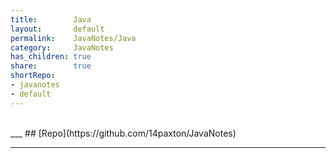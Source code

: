 ```yaml
---  
title:        Java    
layout:       default    
permalink:    JavaNotes/Java    
category:     JavaNotes    
has_children: true    
share:        true    
shortRepo:  
- javanotes  
- default    
---  
```

  
<br/>  
___  
## [Repo](https://github.com/14paxton/JavaNotes)  
  
***